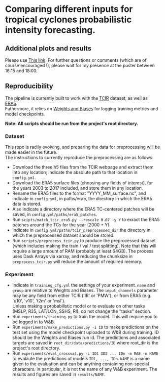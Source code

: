 # Comparing different inputs for tropical cyclones probabilistic intensity forecasting.
## Additional plots and results
Please use [This link](https://drive.google.com/drive/folders/1m19aBcugUVfbTKwk__bAGFlmMnJLNmRr?usp=sharing). For further questions or comments (which are of course encouraged !), please wait for my presence at the poster between 16:15 and 18:00.  

## Reproducibility
The pipeline is currently built to work with the [TCIR](https://www.csie.ntu.edu.tw/~htlin/program/TCIR/) dataset, as well as [ERA5](https://cds.climate.copernicus.eu/cdsapp#!/dataset/reanalysis-era5-pressure-levels?tab=overview).  
Futhermore, it relies on [Weights and Biases](https://wandb.ai/site) for logging training metrics and model checkpoints.  

**Note: All scripts should be run from the project's root directory.**
### Dataset
This repo is radily evolving, and preparing the data for preprocessing will be made easier in the future.  
The instructions to currently reproduce the preprocessing are as follows:  
* Download the three h5 files from the TCIR webpage and extract them into any location; indicate the absolute path to that location in ```config.yml```.
* Download the ERA5 surface files (choosing any fields of interest), for the years 2003 to 2017 included, and store them in any location.
* Rename the ERA5 files to the format "YYYY_MM_surface.nc", and indicate in ```config.yml```, in paths/era5, the directory in which the ERA5 data is stored.
* Also indicate a directory where the ERA5 TC-centered patches will be saved, in ```config.yml/paths/era5_patches```.
* Run ```scipts/match_tcir_era5.py --rescale 0.07 -y Y``` to exract the ERA5 patches around the TCs for the year (2000 + Y).
* Indicate in ```config.yml/paths/tcir_preprocessed_dir``` the directory in which the preprocessed dataset should be stored.
* Run ```scripts/preprocess_tcir.py``` to produce the preprocessed dataset (which includes making the train / val / test splitting). Note that this will require a large amount of RAM (probably at least 64GB). The process uses Dask Arrays via xarray, and reducing the chunksize in ```preprocess_tcir.py``` will reduce the amount of required memory.
### Experiment
* Indicate in ```training_cfg.yml``` the settings of your experiment. ```name``` and ```group``` are relative to Weights and Biases. The ```input_channels``` parameter may be any field from either TCIR ('IR' or 'PMW'), or from ERA5 (e.g. 'u10', 'v10', 't2m' or 'msl').  
Unless making a probabilistic model or to evaluate on other tasks (MSLP, R35, LAT/LON, SSHS, RI), do not change the "tasks" section.
* Run ```experiments/training.py``` to train the model. This will require you to be logged in to W&B.
* Run ```experiments/make_predictions.py -i ID``` to make predictions on the test set using the model checkpoint uploaded to W&B during training. ID should be the Weights and Biases run id. The predictions and associated targets are saved in ```root_dir/data/predictions/ID``` where root_dir is the project's root directory.
* Run ```experiments/eval_crossval.py -i ID1 ID2 ... IDn -m MAE -n NAME``` to evalaute the predictions of models ```ID1, ..., IDn```. ```NAME``` is a name given to the evaluation and can be anything containing non-special characters. In particular, it is not the name of any W&B experiment. The results and figures are saved in ```results/NAME```.
